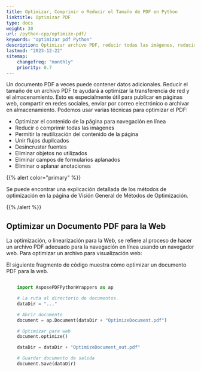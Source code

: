 ```yaml
---
title: Optimizar, Comprimir o Reducir el Tamaño de PDF en Python
linktitle: Optimizar PDF
type: docs
weight: 30
url: /python-cpp/optimize-pdf/
keywords: "optimizar pdf Python"
description: Optimizar archivo PDF, reducir todas las imágenes, reducir tamaño PDF, Desincrustar fuentes, Eliminar objetos no utilizados con Python.
lastmod: "2023-12-22"
sitemap:
    changefreq: "monthly"
    priority: 0.7
---
```


Un documento PDF a veces puede contener datos adicionales. Reducir el tamaño de un archivo PDF te ayudará a optimizar la transferencia de red y el almacenamiento. Esto es especialmente útil para publicar en páginas web, compartir en redes sociales, enviar por correo electrónico o archivar en almacenamiento. Podemos usar varias técnicas para optimizar el PDF:

- Optimizar el contenido de la página para navegación en línea
- Reducir o comprimir todas las imágenes
- Permitir la reutilización del contenido de la página
- Unir flujos duplicados
- Desincrustar fuentes
- Eliminar objetos no utilizados
- Eliminar campos de formularios aplanados
- Eliminar o aplanar anotaciones

{{% alert color="primary" %}}

 Se puede encontrar una explicación detallada de los métodos de optimización en la página de Visión General de Métodos de Optimización.

{{% /alert %}}

## Optimizar un Documento PDF para la Web

La optimización, o linearización para la Web, se refiere al proceso de hacer un archivo PDF adecuado para la navegación en línea usando un navegador web. Para optimizar un archivo para visualización web:

El siguiente fragmento de código muestra cómo optimizar un documento PDF para la web.

```python

    import AsposePDFPythonWrappers as ap

    # La ruta al directorio de documentos.
    dataDir = "..."

    # Abrir documento
    document = ap.Document(dataDir + "OptimizeDocument.pdf")

    # Optimizar para web
    document.optimize()

    dataDir = dataDir + "OptimizeDocument_out.pdf"

    # Guardar documento de salida
    document.Save(dataDir)
```